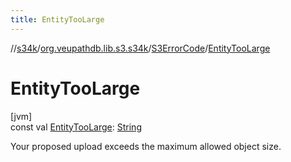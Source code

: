 ```yaml
---
title: EntityTooLarge
---
```

//[s34k](../../../index.html)/[org.veupathdb.lib.s3.s34k](../index.html)/[S3ErrorCode](index.html)/[EntityTooLarge](-entity-too-large.html)



# EntityTooLarge



[jvm]\
const val [EntityTooLarge](-entity-too-large.html): [String](https://kotlinlang.org/api/latest/jvm/stdlib/kotlin/-string/index.html)



Your proposed upload exceeds the maximum allowed object size.




